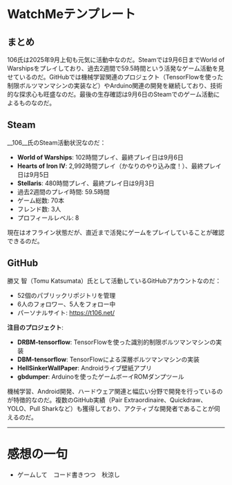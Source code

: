 # WatchMeテンプレート

## まとめ

106氏は2025年9月上旬も元気に活動中なのだ。Steamでは9月6日までWorld of Warshipsをプレイしており、過去2週間で59.5時間という活発なゲーム活動を見せているのだ。GitHubでは機械学習関連のプロジェクト（TensorFlowを使った制限ボルツマンマシンの実装など）やArduino関連の開発を継続しており、技術的な探求心も旺盛なのだ。最後の生存確認は9月6日のSteamでのゲーム活動によるものなのだ。

## Steam

__106__氏のSteam活動状況なのだ：
- **World of Warships**: 102時間プレイ、最終プレイ日は9月6日
- **Hearts of Iron IV**: 2,992時間プレイ（かなりのやり込み度！）、最終プレイ日は9月5日  
- **Stellaris**: 480時間プレイ、最終プレイ日は9月3日
- 過去2週間のプレイ時間: 59.5時間
- ゲーム総数: 70本
- フレンド数: 3人
- プロフィールレベル: 8

現在はオフライン状態だが、直近まで活発にゲームをプレイしていることが確認できるのだ。

## GitHub

勝又 智（Tomu Katsumata）氏として活動しているGitHubアカウントなのだ：
- 52個のパブリックリポジトリを管理
- 6人のフォロワー、5人をフォロー中
- パーソナルサイト: https://t106.net/

**注目のプロジェクト**:
- **DRBM-tensorflow**: TensorFlowを使った識別的制限ボルツマンマシンの実装
- **DBM-tensorflow**: TensorFlowによる深層ボルツマンマシンの実装
- **HellSinkerWallPaper**: Androidライブ壁紙アプリ
- **gbdumper**: Arduinoを使ったゲームボーイROMダンプツール

機械学習、Android開発、ハードウェア関連と幅広い分野で開発を行っているのが特徴的なのだ。複数のGitHub実績（Pair Extraordinaire、Quickdraw、YOLO、Pull Sharkなど）も獲得しており、アクティブな開発者であることが伺えるのだ。

---

# 感想の一句

- ゲームして　コード書きつつ　秋涼し